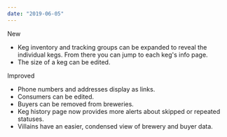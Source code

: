 ```yaml
---
date: "2019-06-05"
---
```


New
- Keg inventory and tracking groups can be expanded to reveal the individual kegs. From there you can jump to each keg's info page.
- The size of a keg can be edited.

Improved
- Phone numbers and addresses display as links.
- Consumers can be edited.
- Buyers can be removed from breweries.
- Keg history page now provides more alerts about skipped or repeated statuses.
- Villains have an easier, condensed view of brewery and buyer data.


